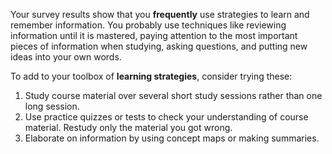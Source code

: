 Your survey results show that you **frequently** use strategies to learn and remember information. You probably use techniques like reviewing information until it is mastered, paying attention to the most important pieces of information when studying, asking questions, and putting new ideas into your own words.  

To add to your toolbox of **learning strategies**, consider trying these:

1.	Study course material over several short study sessions rather than one long session.
2.	Use practice quizzes or tests to check your understanding of course material. Restudy only the material you got wrong.
3.	Elaborate on information by using concept maps or making summaries.
